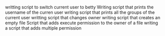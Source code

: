 writting script to switch current user to betty
Writing script that prints the username of the curren user
writing script that prints all the groups of the current user
writting script that changes owner
writing script that creates an empty file
Script that adds execute permission to the owner of a file
writing a script that adds multiple permission
